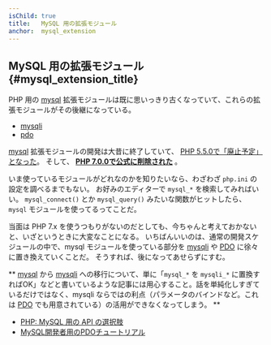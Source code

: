 ```yaml
---
isChild: true
title:   MySQL 用の拡張モジュール
anchor:  mysql_extension
---
```


## MySQL 用の拡張モジュール {#mysql_extension_title}

PHP 用の [mysql] 拡張モジュールは既に思いっきり古くなっていて、これらの拡張モジュールがその後継になっている。

- [mysqli]
- [pdo]

[mysql] 拡張モジュールの開発は大昔に終了していて、 [PHP 5.5.0で「廃止予定」となった][mysql_deprecated]。
そして、 **[PHP 7.0.0で公式に削除された][mysql_removed]** 。

いま使っているモジュールがどれなのかを知りたいなら、わざわざ `php.ini` の設定を調べるまでもない。
お好みのエディターで `mysql_*` を検索してみればいい。
`mysql_connect()` とか `mysql_query()` みたいな関数がヒットしたら、 `mysql` モジュールを使ってるってことだ。

当面は PHP 7.x を使うつもりがないのだとしても、今ちゃんと考えておかないと、いざというときに大変なことになる。
いちばんいいのは、通常の開発スケジュールの中で、mysql モジュールを使っている部分を
[mysqli] や [PDO] に徐々に置き換えていくことだ。
そうすれば、後になってあせらずにすむ。

** [mysql] から [mysqli] への移行について、単に「`mysql_*` を `mysqli_*` に置換すればOK」などと書いているような記事には用心すること。話を単純化しすぎているだけではなく、mysqli ならではの利点（パラメータのバインドなど。これは [PDO][pdo] でも用意されている）の活用ができなくなってしまう。 **

* [PHP: MySQL 用の API の選択肢][mysql_api]
* [MySQL開発者用のPDOチュートリアル][pdo4mysql_devs]

[mysql]: http://php.net/mysql
[mysql_deprecated]: http://php.net/migration55.deprecated
[mysql_removed]: http://php.net/manual/ja/migration70.removed-exts-sapis.php
[mysqli]: http://php.net/mysqli
[pdo]: http://php.net/pdo
[mysql_api]: http://php.net/mysqlinfo.api.choosing
[pdo4mysql_devs]: http://wiki.hashphp.org/PDO_Tutorial_for_MySQL_Developers
